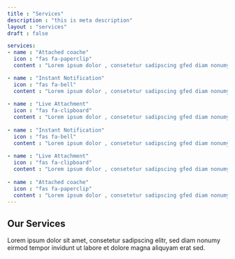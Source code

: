 ```yaml
---
title : "Services"
description : "this is meta description"
layout : "services"
draft : false

services:
- name : "Attached coache"
  icon : "fas fa-paperclip"
  content : "Lorem ipsum dolor , consetetur sadipscing gfed diam nonumy eirmod tempor invidunt ut labore et dolore magna aliquyam erat."

- name : "Instant Notification"
  icon : "fas fa-bell"
  content : "Lorem ipsum dolor , consetetur sadipscing gfed diam nonumy eirmod tempor invidunt ut labore et dolore magna aliquyam erat."
  
- name : "Live Attachment"
  icon : "fas fa-clipboard"
  content : "Lorem ipsum dolor , consetetur sadipscing gfed diam nonumy eirmod tempor invidunt ut labore et dolore magna aliquyam erat."
  
- name : "Instant Notification"
  icon : "fas fa-bell"
  content : "Lorem ipsum dolor , consetetur sadipscing gfed diam nonumy eirmod tempor invidunt ut labore et dolore magna aliquyam erat."
  
- name : "Live Attachment"
  icon : "fas fa-clipboard"
  content : "Lorem ipsum dolor , consetetur sadipscing gfed diam nonumy eirmod tempor invidunt ut labore et dolore magna aliquyam erat."
  
- name : "Attached coache"
  icon : "fas fa-paperclip"
  content : "Lorem ipsum dolor , consetetur sadipscing gfed diam nonumy eirmod tempor invidunt ut labore et dolore magna aliquyam erat."
---
```


## Our **Services**
Lorem ipsum dolor sit amet, consetetur sadipscing elitr, sed diam nonumy eirmod tempor invidunt ut labore et dolore magna aliquyam erat sed.